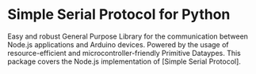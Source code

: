 # Simple Serial Protocol for Python

Easy and robust General Purpose Library for the communication between Node.js applications and Arduino devices.
Powered by the usage of resource-efficient and microcontroller-friendly Primitive Dataypes.
This package covers the Node.js implementation of [Simple Serial Protocol].